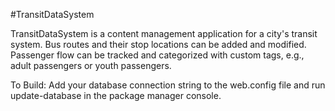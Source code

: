 #TransitDataSystem

TransitDataSystem is a content management application for a city's transit system. Bus routes and their stop locations can be added and modified. Passenger flow can be tracked and categorized with custom tags, e.g., adult passengers or youth passengers.

To Build:
Add your database connection string to the web.config file and run update-database in the package manager console.
